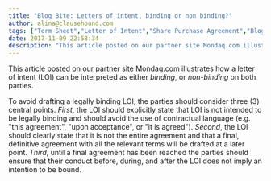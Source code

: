 ```yaml
---
title: "Blog Bite: Letters of intent, binding or non binding?"
author: alina@clausehound.com
tags: ["Term Sheet","Letter of Intent","Share Purchase Agreement","Blog Bites","Mondaq","Investor Term Sheet","Memorandum of Understanding"]
date: 2017-11-09 22:58:34
description: "This article posted on our partner site Mondaq.com illustrates how a letter of intent (LOI) can be interpreted as either binding, or non-binding on both parties. To avoid drafting a legally binding..."
---
```


[This article posted on our partner site Mondaq.com](http://www.mondaq.com/canada/x/623010/M+A+Private+equity/Drafting+a+Nonbinding+Letter+of+Intent) illustrates how a letter of intent (LOI) can be interpreted as either *binding*, or *non-binding* on both parties.

To avoid drafting a legally binding LOI, the parties should consider three (3) central points. *First*, the LOI should explicitly state that LOI is not intended to be legally binding and should avoid the use of contractual language (e.g. "this agreement", "upon acceptance", or "it is agreed"). *Second*, the LOI should clearly state that it is not the entire agreement and that a final, definitive agreement with all the relevant terms will be drafted at a later point. *Third*, until a final agreement has been reached the parties should ensure that their conduct before, during, and after the LOI does not imply an intention to be bound.
